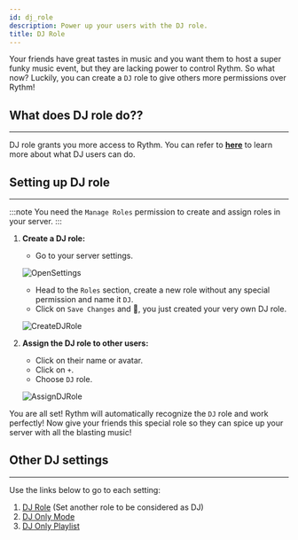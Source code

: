 ```yaml
---
id: dj_role
description: Power up your users with the DJ role.
title: DJ Role
---
```


Your friends have great tastes in music and you want them to host a super funky music event, but they are lacking power to control Rythm. So what now? Luckily, you can create a `DJ` role to give others more permissions over Rythm!

## What does DJ role do??
---
DJ role grants you more access to Rythm. You can refer to **[here](/permissions#user-alone-with-rythmuser-with-a-dj-role-or-the-manage-channels-permission)** to learn more about what DJ users can do.

## Setting up DJ role
---
:::note
You need the `Manage Roles` permission to create and assign roles in your server.
:::
1. **Create a DJ role:**
    - Go to your server settings.

    ![OpenSettings](/img/docs/dj-role/server-settings.gif)

    - Head to the `Roles` section, create a new role without any special permission and name it `DJ`.
    - Click on `Save Changes` and 🎉, you just created your very own DJ role. <br/>

    ![CreateDJRole](/img/docs/dj-role/setting-dj.gif)

2. **Assign the DJ role to other users:**
    - Click on their name or avatar.
    - Click on `+`.
    - Choose `DJ` role.<br/>

    ![AssignDJRole](/img/docs/dj-role/assign-dj.gif)

You are all set! Rythm will automatically recognize the `DJ` role and work perfectly! Now give your friends this special role so they can spice up your server with all the blasting music!

## Other DJ settings
---
Use the links below to go to each setting:
1. [DJ Role](/settings#dj-role) (Set another role to be considered as DJ)
2. [DJ Only Mode](/settings#dj-only-mode)
3. [DJ Only Playlist](/settings#dj-only-playlists)
